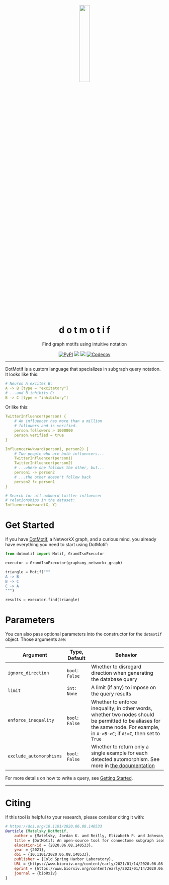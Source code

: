 <p align="center">
  <img align="center" src="./logo.png" / width="25%">
  <h1 align="center" fontsize="2em">d o t m o t i f</h1>
</p>
<p align="center">Find graph motifs using intuitive notation</p>

<p align="center">
<a href="https://pypi.org/project/dotmotif/"><img alt="PyPI" src="https://img.shields.io/pypi/v/dotmotif?style=for-the-badge"></a>
<a href="https://bossdb.org/tools/DotMotif"><img src="https://img.shields.io/badge/Pretty Dope-👌-00ddcc.svg?style=for-the-badge" /></a>
<a href="https://bossdb.org/tools/DotMotif"><img src="https://img.shields.io/badge/License-Apache_2.0-blue.svg?style=for-the-badge" /></a>
<a href="https://codecov.io/gh/aplbrain/dotmotif"><img alt="Codecov" src="https://img.shields.io/codecov/c/github/aplbrain/dotmotif?style=for-the-badge"></a>
</p>

---

DotMotif is a custom language that specializes in subgraph query notation. It looks like this:

```yml
# Neuron A excites B:
A -> B [type = "excitatory"]
# ...and B inhibits C:
B -> C [type = "inhibitory"]
```

Or like this:

```yml
TwitterInfluencer(person) {
    # An influencer has more than a million
    # followers and is verified.
    person.followers > 1000000
    person.verified = true
}

InfluencerAwkward(person1, person2) {
    # Two people who are both influencers...
    TwitterInfluencer(person1)
    TwitterInfluencer(person2)
    # ...where one follows the other, but...
    person1 -> person2
    # ...the other doesn't follow back
    person2 !> person1
}

# Search for all awkward twitter influencer
# relationships in the dataset:
InfluencerAwkward(X, Y)
```

# Get Started

If you have [DotMotif](https://github.com/aplbrain/dotmotif/wiki/Installation), a NetworkX graph, and a curious mind, you already have everything you need to start using DotMotif:

```python
from dotmotif import Motif, GrandIsoExecutor

executor = GrandIsoExecutor(graph=my_networkx_graph)

triangle = Motif("""
A -> B
B -> C
C -> A
""")

results = executor.find(triangle)
```

# Parameters

You can also pass optional parameters into the constructor for the `dotmotif` object. Those arguments are:

| Argument                | Type, Default   | Behavior                                                                                                                                                                       |
| ----------------------- | --------------- | ------------------------------------------------------------------------------------------------------------------------------------------------------------------------------ |
| `ignore_direction`      | `bool`: `False` | Whether to disregard direction when generating the database query                                                                                                              |
| `limit`                 | `int`: `None`   | A limit (if any) to impose on the query results                                                                                                                                |
| `enforce_inequality`    | `bool`: `False` | Whether to enforce inequality; in other words, whether two nodes should be permitted to be aliases for the same node. For example, in `A->B->C`; if `A!=C`, then set to `True` |
| `exclude_automorphisms` | `bool`: `False` | Whether to return only a single example for each detected automorphism. See more in [the documentation](https://github.com/aplbrain/dotmotif/wiki/Automorphisms)               |

For more details on how to write a query, see [Getting Started](https://github.com/aplbrain/dotmotif/wiki/Getting-Started).

---

# Citing

If this tool is helpful to your research, please consider citing it with:

```bibtex
# https://doi.org/10.1101/2020.06.08.140533
@article {Matelsky_DotMotif,
    author = {Matelsky, Jordan K. and Reilly, Elizabeth P. and Johnson, Erik C. and Stiso, Jennifer and Bassett, Danielle S. and Wester, Brock A. and Gray-Roncal, William},
    title = {DotMotif: An open-source tool for connectome subgraph isomorphism search and graph queries},
    elocation-id = {2020.06.08.140533},
    year = {2021},
    doi = {10.1101/2020.06.08.140533},
    publisher = {Cold Spring Harbor Laboratory},
    URL = {https://www.biorxiv.org/content/early/2021/01/14/2020.06.08.140533},
    eprint = {https://www.biorxiv.org/content/early/2021/01/14/2020.06.08.140533.full.pdf},
    journal = {bioRxiv}
}

```
